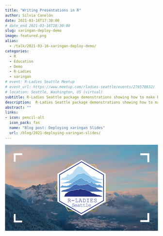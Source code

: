 ```yaml
---
title: "Writing Presentations in R"
author: Silvia Canelón
date: 2021-03-16T17:30:00
# date_end 2021-03-16T18:30:00
slug: xaringan-deploy-demo
image: featured.png
alias:
  - /talk/2021-03-16-xaringan-deploy-demo/
categories:
  - R
  - Education
  - Demo
  - R-Ladies
  - xaringan
# event: R-Ladies Seattle Meetup
# event_url: https://www.meetup.com/rladies-seattle/events/276570832/
# location: Seattle, Washington, US (virtual)
subtitle: R-Ladies Seattle package demonstrations showing how to make beautiful slides with xaringan and how to deploy them.
description:  R-Ladies Seattle package demonstrations showing how to make beautiful slides with xaringan and how to deploy them.
abstract: ""
links:
- icon: pencil-alt
  icon_pack: fas
  name: "Blog post: Deploying xaringan Slides"
  url: /blog/2021-deploying-xaringan-slides/
---
```


![Hex logo for R-Ladies Seattle featuring some ggplot2-created mountain ranges](rladies-seattle.png)
